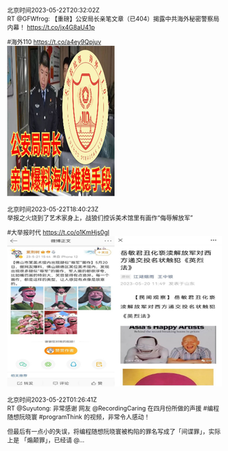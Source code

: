北京时间2023-05-22T20:32:02Z<br>RT @GFWfrog: 【重磅】公安局长亲笔文章（已404）揭露中共海外秘密警察局内幕！
https://t.co/jx4G8aU41p

#海外110 https://t.co/a4ey9Qpjuv<br><img src='/temp/image/2023/u-Month-5/1660624558842429443_0.jpg' width='250' height='350'><br><br>北京时间2023-05-22T18:40:23Z<br>举报之火烧到了艺术家身上，战狼们控诉美术馆里有画作“侮辱解放军”

#大举报时代 https://t.co/o1KmHjs0gl<br><img src='/temp/image/2023/u-Month-5/1660596462718205952_0.jpg' width='250' height='350'><img src='/temp/image/2023/u-Month-5/1660596462718205952_1.jpg' width='250' height='350'><br><br>北京时间2023-05-22T01:26:41Z<br>RT @Suyutong: 非常感谢 网友 @RecordingCaring  在四月份所做的声援 #编程随想阮晓寰  #programThink  的视频，非常令人感动！

但最后有一点小的失误，将编程随想阮晓寰被构陷的罪名写成了「间谍罪」，实际上是 「煽颠罪」，已经请  @…<br><br><br>